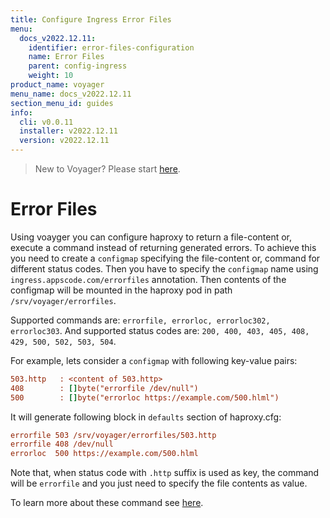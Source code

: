 ```yaml
---
title: Configure Ingress Error Files
menu:
  docs_v2022.12.11:
    identifier: error-files-configuration
    name: Error Files
    parent: config-ingress
    weight: 10
product_name: voyager
menu_name: docs_v2022.12.11
section_menu_id: guides
info:
  cli: v0.0.11
  installer: v2022.12.11
  version: v2022.12.11
---
```


> New to Voyager? Please start [here](/docs/v2022.12.11/concepts/overview).

# Error Files

Using voayger you can configure haproxy to return a file-content or, execute a command instead of returning generated errors. To achieve this you need to create a `configmap` specifying the file-content or, command for different status codes. Then you have to specify the `configmap` name using `ingress.appscode.com/errorfiles` annotation. Then contents of the configmap will be mounted in the haproxy pod in path `/srv/voyager/errorfiles`.

Supported commands are: `errorfile, errorloc, errorloc302, errorloc303`.
And supported status codes are: `200, 400, 403, 405, 408, 429, 500, 502, 503, 504`.

For example, lets consider a `configmap` with following key-value pairs:

```ini
503.http   : <content of 503.http>
408        : []byte("errorfile /dev/null")
500        : []byte("errorloc https://example.com/500.hlml")
```

It will generate following block in `defaults` section of haproxy.cfg:

```ini
errorfile 503 /srv/voyager/errorfiles/503.http
errorfile 408 /dev/null
errorloc  500 https://example.com/500.hlml
```

Note that, when status code with `.http` suffix is used as key, the command will be `errorfile` and you just need to specify the file contents as value.

To learn more about these command see [here](https://cbonte.github.io/haproxy-dconv/1.7/configuration.html#4.2-errorfile).

